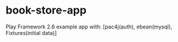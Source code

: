 # book-store-app
Play Framework 2.6 example app with: [pac4j(auth), ebean(mysql), Fixtures(initial data)]
